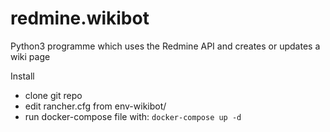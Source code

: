 # redmine.wikibot
Python3 programme which uses the Redmine API and creates or updates a wiki page

Install
- clone git repo
- edit rancher.cfg from env-wikibot/
- run docker-compose file with: `docker-compose up -d`

